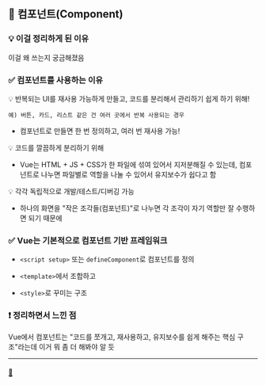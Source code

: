 ## 🚀 컴포넌트(Component)

### 💡 이걸 정리하게 된 이유

이걸 왜 쓰는지 궁금해졌음

### ✅ 컴포넌트를 사용하는 이유

💡 반복되는 UI를 재사용 가능하게 만들고, 코드를 분리해서 관리하기 쉽게 하기 위해!

    예) 버튼, 카드, 리스트 같은 건 여러 곳에서 반복 사용되는 경우

- 컴포넌트로 만들면 한 번 정의하고, 여러 번 재사용 가능!

💡 코드를 깔끔하게 분리하기 위해

- Vue는 HTML + JS + CSS가 한 파일에 섞여 있어서 지저분해질 수 있는데, 컴포넌트로 나누면 파일별로 역할을 나눌 수 있어서 유지보수가 쉽다고 함

💡 각각 독립적으로 개발/테스트/디버깅 가능

- 하나의 화면을 "작은 조각들(컴포넌트)"로 나누면
  각 조각이 자기 역할만 잘 수행하면 되기 때문에

### ✅ Vue는 기본적으로 컴포넌트 기반 프레임워크

- `<script setup>` 또는 `defineComponent`로 컴포넌트를 정의
- `<template>`에서 조합하고

- `<style>`로 꾸미는 구조

### ❗ 정리하면서 느낀 점

Vue에서 컴포넌트는 "코드를 쪼개고, 재사용하고, 유지보수를 쉽게 해주는 핵심 구조"라는데 이거 뭐 좀 더 해봐야 알 듯

---

#### [📂 ](.md)
